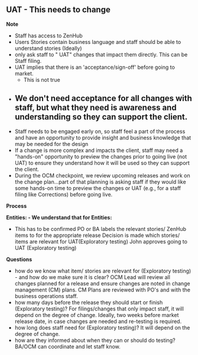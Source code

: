 UAT - This needs to change
----


**Note**
- Staff has access to ZenHub
- Users Stories contain business language and staff should be able to understand stories (Ideally)
- only ask staff to " UAT" changes that impact them directly. This can be Staff filing. 
- UAT implies that there is an 'acceptance/sign-off' before going to market. 
  - This is not true
- We don't need acceptance for all changes with staff, but what they need is awareness and understanding so they can support the client. 
  - 
- Staff needs to be engaged early on, so staff feel a part of the process and have an opportunity to provide insight and business knowledge that may be needed for the design
- If a change is more complex and impacts the client, staff may need a "hands-on" opportunity to preview the changes prior to going live (not UAT) to ensure they understand how it will be used so they can support the client. 
- During the OCM checkpoint, we review upcoming releases and work on the change plan...part of that planning is asking staff if they would like some hands-on time to preview the changes or UAT (e.g., for a staff filing like Corrections) before going live. 

**Process**



**Entities: - We understand that for Entities:**
- This has to be confirmed
PO or BA labels the relevant stories/ ZenHub items to for the appropriate release 
Decision is made which stories/ items are relevant for UAT(Exploratory testing)
John approves going to UAT (Exploratory testing)


**Questions**
- how do we know what item/ stories are relevant for (Exploratory testing) - and how do we make sure it is clear? OCM Lead will review all changes planned for a release and ensure changes are noted in change management (CM) plans. CM Plans are reviewed with PO's and with the business operations staff. 
- how many days before the release they should start or finish (Exploratory testing)? For filings/changes that only impact staff, it will depend on the degree of change. Ideally, two weeks before market release date, in case changes are needed and re-testing is required. 
- how long does staff need for (Exploratory testing)? It will depend on the degree of change. 
- how are they informed about when they can or should do testing? BA/OCM can coordinate and let staff know.

